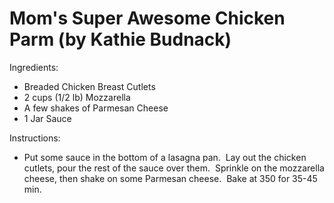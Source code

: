 # Mom's Super Awesome Chicken Parm (by Kathie Budnack)

Ingredients:

* Breaded Chicken Breast Cutlets
* 2 cups (1/2 lb) Mozzarella
* A few shakes of Parmesan Cheese
* 1 Jar Sauce

Instructions:

* Put some sauce in the bottom of a lasagna pan.  Lay out the chicken cutlets, pour the rest of the sauce over them.  Sprinkle on the mozzarella cheese, then shake on some Parmesan cheese.  Bake at 350 for 35-45 min.
